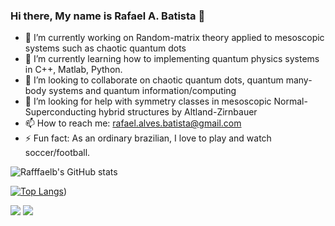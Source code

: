 ### Hi there, My name is Rafael A. Batista 👋

- 🔭 I’m currently working on Random-matrix theory applied to mesoscopic systems such as chaotic quantum dots
- 🌱 I’m currently learning how to implementing quantum physics systems in C++, Matlab, Python.
- 👯 I’m looking to collaborate on chaotic quantum dots, quantum many-body systems and quantum information/computing
- 🤔 I’m looking for help with symmetry classes in mesoscopic Normal-Superconducting hybrid structures by Altland-Zirnbauer
- 📫 How to reach me: rafael.alves.batista@gmail.com
- ⚡ Fun fact: As an ordinary brazilian, I love to play and watch soccer/football.

![Rafffaelb's GitHub stats](https://github-readme-stats.vercel.app/api?username=Rafffaelb&hide=contribs,prs&show_icons=true&theme=dark) 

[![Top Langs](https://github-readme-stats.vercel.app/api/top-langs/?username=Rafffaelb)](https://github.com/Rafffaelb/github-readme-stats&theme=dark))

  <a href="https://instagram.com/el_.chapa" target="_blank"><img src="https://img.shields.io/badge/-Instagram-%23E4405F?style=for-the-badge&logo=instagram&logoColor=white" target="_blank"></a>
  <a href = "mailto:rafael.alves.batista@gmail.com"><img src="https://img.shields.io/badge/-Gmail-%23333?style=for-the-badge&logo=gmail&logoColor=white" target="_blank"></a>
